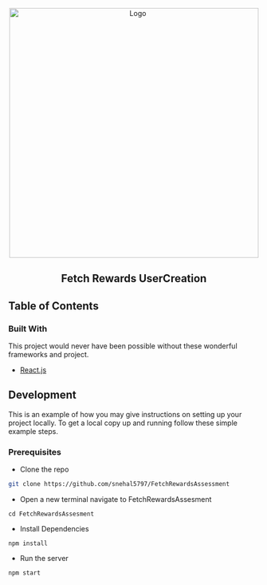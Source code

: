 <!-- PROJECT LOGO -->

<p align="center">
    <img src="https://img.freepik.com/free-vector/mountain-bike-concept-illustration_114360-9361.jpg?w=2000&t=st=1670450169~exp=1670450769~hmac=db8e85125d52ee15e36ff41c61a9bc2bdf8a5fcfa576001157efea25c98e9eea" width="500" alt="Logo">
<p align="center">

<h2 align="center">Fetch Rewards UserCreation</h2>

<p align="center">
</p>


<!-- TABLE OF CONTENTS -->

## Table of Contents

### Built With

This project would never have been possible without these wonderful frameworks and project.


- [React.js](https://reactjs.org/)


<!-- GETTING STARTED -->

## Development

This is an example of how you may give instructions on setting up your project locally.
To get a local copy up and running follow these simple example steps.

### Prerequisites

- Clone the repo

```sh
git clone https://github.com/snehal5797/FetchRewardsAssessment
```

- Open a new terminal navigate to FetchRewardsAssesment

```
cd FetchRewardsAssesment
```

- Install Dependencies
```
npm install
```

- Run the server
```
npm start
```
 

